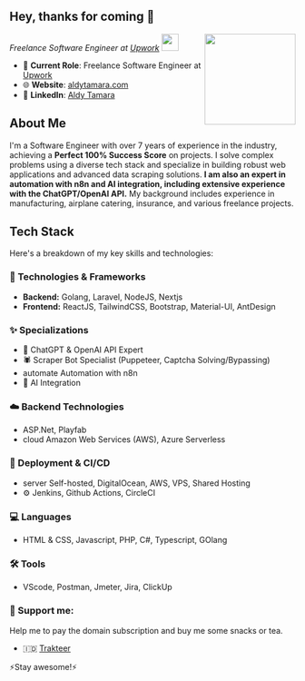 ## Hey, thanks for coming 👋

<img align='right' src="https://media3.giphy.com/media/v1.Y2lkPTc5MGI3NjExNmU1dzd6cHkzdzM4eXY2M2ptOHkycGxrcG10YXh0ODlyb2FldG9oeSZlcD12MV9pbnRlcm5hbF9naWZfYnlfaWQmY3Q9Zw/zUp12B2u14b6cqYpfJ/giphy.gif" width="160">

<p><em>Freelance Software Engineer at <a href="https://www.upwork.com/freelancers/~01690812ee8d5a4e37?viewMode=1">Upwork</a>
<img src="https://media.giphy.com/media/WUlplcMpOCEmTGBtBW/giphy.gif" width="30">
</em></p>


- 🔭 **Current Role**: Freelance Software Engineer at [Upwork](https://www.upwork.com/freelancers/~01690812ee8d5a4e37?viewMode=1)
- 🌐 **Website**: [aldytamara.com](https://aldytamara.com/)
- 💼 **LinkedIn**: [Aldy Tamara](https://www.linkedin.com/in/aldytamara/)

## About Me

I'm a Software Engineer with over 7 years of experience in the industry, achieving a **Perfect 100% Success Score** on projects. I solve complex problems using a diverse tech stack and specialize in building robust web applications and advanced data scraping solutions. **I am also an expert in automation with n8n and AI integration, including extensive experience with the ChatGPT/OpenAI API.** My background includes experience in manufacturing, airplane catering, insurance, and various freelance projects.


## Tech Stack

Here's a breakdown of my key skills and technologies:

### 🚀 Technologies & Frameworks
*   **Backend:** Golang, Laravel, NodeJS, Nextjs
*   **Frontend:** ReactJS, TailwindCSS, Bootstrap, Material-UI, AntDesign

### ✨ Specializations
*   🤖 ChatGPT & OpenAI API Expert
*   🕷️ Scraper Bot Specialist (Puppeteer, Captcha Solving/Bypassing)
*    automate Automation with n8n
*   🧠 AI Integration

### ☁️ Backend Technologies
*   ASP.Net, Playfab
*   cloud Amazon Web Services (AWS), Azure Serverless

### 🚢 Deployment & CI/CD
*   server Self-hosted, DigitalOcean, AWS, VPS, Shared Hosting
*   ⚙️ Jenkins, Github Actions, CircleCI

### 💻 Languages
*   HTML & CSS, Javascript, PHP, C#, Typescript, GOlang

### 🛠️ Tools
*   VScode, Postman, Jmeter, Jira, ClickUp

### 💸 Support me:
Help me to pay the domain subscription and buy me some snacks or tea.

*   🇮🇩 [Trakteer](https://trakteer.id/aldy_tamara2/tip?quantity=1)

⚡️Stay awesome!⚡️
